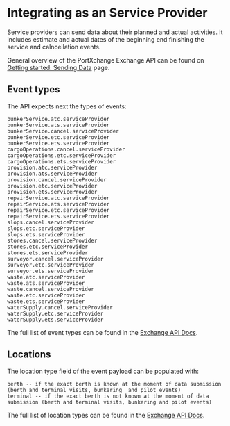 # Integrating as an Service Provider

Service providers can send data about their planned and actual activities. 
It includes estimate and actual dates of the beginning end finishing the service and calncellation events.

General overview of the PortXchange Exchange API can be found on [Getting started: Sending Data](/sending-data/index.md) page.

## Event types

The API expects next the types of events:

```
bunkerService.atc.serviceProvider
bunkerService.ats.serviceProvider
bunkerService.cancel.serviceProvider
bunkerService.etc.serviceProvider
bunkerService.ets.serviceProvider
cargoOperations.cancel.serviceProvider
cargoOperations.etc.serviceProvider
cargoOperations.ets.serviceProvider
provision.atc.serviceProvider
provision.ats.serviceProvider
provision.cancel.serviceProvider
provision.etc.serviceProvider
provision.ets.serviceProvider
repairService.atc.serviceProvider
repairService.ats.serviceProvider
repairService.etc.serviceProvider
repairService.ets.serviceProvider
slops.cancel.serviceProvider
slops.etc.serviceProvider
slops.ets.serviceProvider
stores.cancel.serviceProvider
stores.etc.serviceProvider
stores.ets.serviceProvider
surveyor.cancel.serviceProvider
surveyor.etc.serviceProvider
surveyor.ets.serviceProvider
waste.atc.serviceProvider
waste.ats.serviceProvider
waste.cancel.serviceProvider
waste.etc.serviceProvider
waste.ets.serviceProvider
waterSupply.cancel.serviceProvider
waterSupply.etc.serviceProvider
waterSupply.ets.serviceProvider
```

The full list of event types can be found in the [Exchange API Docs](https://portxchange.github.io/exchange-api-docs/#/routes/post-event).

## Locations

The location type field of the event payload can be populated with:

```
berth -- if the exact berth is known at the moment of data submission (berth and terminal visits, bunkering  and pilot events)
terminal -- if the exact berth is not known at the moment of data submission (berth and terminal visits, bunkering and pilot events)
```

The full list of location types can be found in the [Exchange API Docs](https://portxchange.github.io/exchange-api-docs/#/routes/post-event).